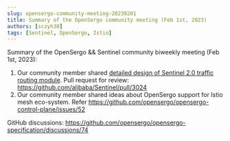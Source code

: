 ```yaml
---
slug: opensergo-community-meeting-20230201
title: Summary of the OpenSergo community meeting (Feb 1st, 2023)
authors: [sczyh30]
tags: [Sentinel, OpenSergo, Istio]
---
```


Summary of the OpenSergo && Sentinel community biweekly meeting (Feb 1st, 2023):

1. Our community member shared [detailed design of Sentinel 2.0 traffic routing module](https://github.com/alibaba/Sentinel/issues/3023). Pull request for review: https://github.com/alibaba/Sentinel/pull/3024
2. Our community member shared ideas about OpenSergo support for Istio mesh eco-system. Refer https://github.com/opensergo/opensergo-control-plane/issues/52

GitHub discussions: https://github.com/opensergo/opensergo-specification/discussions/74